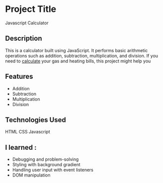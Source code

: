 # Project Title
Javascript Calculator

## Description
This is a calculator built using JavaScript. It performs basic arithmetic operations such as addition, subtraction, multiplication, and division. If you need to [calculate]( https://gilsabo.github.io/calculator/) your gas and heating bills, this project might help you
## Features
- Addition
- Subtraction
- Multiplication
- Division
## Technologies Used
HTML
CSS
Javascript
## I learned :
- Debugging and problem-solving
- Styling with background gradient
- Handling user input with event listeners
- DOM manipulation

